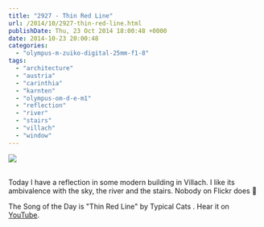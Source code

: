 ```yaml
---
title: "2927 - Thin Red Line"
url: /2014/10/2927-thin-red-line.html
publishDate: Thu, 23 Oct 2014 18:00:48 +0000
date: 2014-10-23 20:00:48
categories: 
  - "olympus-m-zuiko-digital-25mm-f1-8"
tags: 
  - "architecture"
  - "austria"
  - "carinthia"
  - "karnten"
  - "olympus-om-d-e-m1"
  - "reflection"
  - "river"
  - "stairs"
  - "villach"
  - "window"
---
```

<div class="container">
<div class="center"><a target="_blank" href="https://d25zfm9zpd7gm5.cloudfront.net/1200x1200/2014/20141005_160552_lr.jpg"><img src="https://d25zfm9zpd7gm5.cloudfront.net/0600x0600/2014/20141005_160552_lr.jpg" /></a></div>
</div>
<br />

Today I have a reflection in some modern building in Villach. I like its ambivalence with the sky, the river and the stairs. Nobody on Flickr does 🙂

The Song of the Day is "Thin Red Line" by Typical Cats . Hear it on <a href="https://www.youtube.com/watch?v=1FSoyEeGJts" target="_blank">YouTube</a>.

